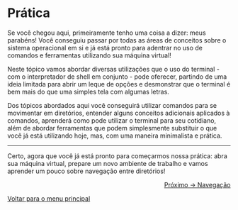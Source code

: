 # Prática

Se você chegou aqui, primeiramente tenho uma coisa a dizer: meus parabéns! Você conseguiu passar por todas as áreas de conceitos sobre o sistema operacional em si e já está pronto para adentrar no uso de comandos e ferramentas utilizando sua máquina virtual!

Neste tópico vamos abordar diversas utilizações que o uso do terminal - com o interpretador de shell em conjunto - pode oferecer, partindo de uma ideia limitada para abrir um leque de opções e desmonstrar que o terminal é bem mais do que uma simples tela com algumas letras. 

Dos tópicos abordados aqui você conseguirá utilizar comandos para se movimentar em diretórios, entender alguns conceitos adicionais aplicados à comandos, aprenderá como pode utilizar o terminal para seu cotidiano, além de abordar ferramentas que podem simplesmente substituir o que você já está utilizando hoje, mas, com uma maneira minimalista e prática.

---

Certo, agora que você já está pronto para começarmos nossa prática: abra sua máquina virtual, prepare um novo ambiente de trabalho e vamos aprender um pouco sobre navegação entre diretórios!

<p align="right">
  <a href="https://github.com/lanjoni/lpi4noobs/blob/main/content/pratica/navegacao.md">Próximo -> Navegação</a>
</p>

<p align="left">
  <a href="https://github.com/lanjoni/lpi4noobs#roadmap">Voltar para o menu principal</a>
</p>
